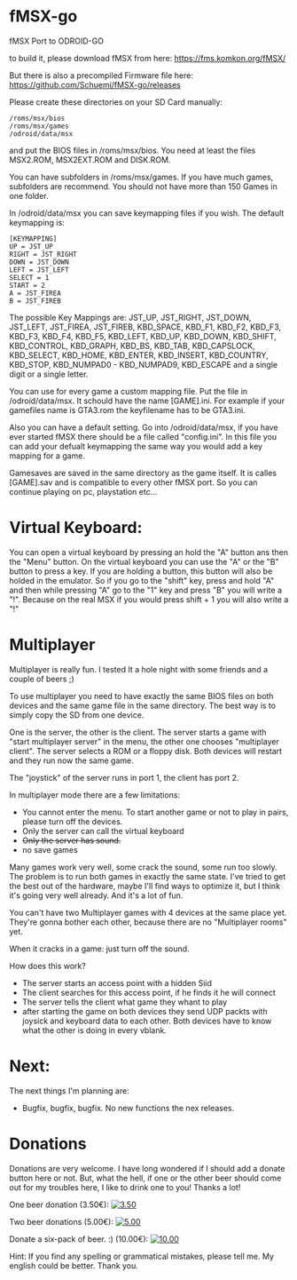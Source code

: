 # fMSX-go
fMSX Port to ODROID-GO

to build it, please download fMSX from here: https://fms.komkon.org/fMSX/

But there is also a precompiled Firmware file here: https://github.com/Schuemi/fMSX-go/releases

Please create these directories on your SD Card manually:
```
/roms/msx/bios
/roms/msx/games
/odroid/data/msx
```
and put the BIOS files in /roms/msx/bios. You need at least the files MSX2.ROM, MSX2EXT.ROM and DISK.ROM.

You can have subfolders in /roms/msx/games. If you have much games, subfolders are recommend. You should not have more than 150 Games in one folder.

In /odroid/data/msx you can save keymapping files if you wish. The default keymapping is:
```
[KEYMAPPING]
UP = JST_UP
RIGHT = JST_RIGHT
DOWN = JST_DOWN
LEFT = JST_LEFT
SELECT = 1
START = 2
A = JST_FIREA
B = JST_FIREB
```
The possible Key Mappings are:
JST_UP, JST_RIGHT, JST_DOWN, JST_LEFT, JST_FIREA, JST_FIREB, KBD_SPACE, KBD_F1, KBD_F2, KBD_F3, KBD_F3, KBD_F4, KBD_F5, KBD_LEFT, KBD_UP, KBD_DOWN, KBD_SHIFT, KBD_CONTROL, KBD_GRAPH, KBD_BS, KBD_TAB, KBD_CAPSLOCK, KBD_SELECT, KBD_HOME, KBD_ENTER, KBD_INSERT, KBD_COUNTRY, KBD_STOP, KBD_NUMPAD0 - KBD_NUMPAD9, KBD_ESCAPE and a single digit or a single letter.

You can use for every game a custom mapping file. Put the file in /odroid/data/msx. It schould have the name [GAME].ini. For example if your gamefiles name is GTA3.rom the keyfilename has to be GTA3.ini.

Also you can have a default setting. Go into /odroid/data/msx, if you have ever started fMSX there should be a file called "config.ini". In this file you can add your defualt keymapping the same way you would add a key mapping for a game.



Gamesaves are saved in the same directory as the game itself. It is calles [GAME].sav and is compatible to every other fMSX port. So you can continue playing on pc, playstation etc...

# Virtual Keyboard:

You can open a virtual keyboard by pressing an hold the "A" button ans then the "Menu" button. On the virtual keyboard you can use the "A" or the "B" button to press a key. If you are holding a button, this button will also be holded in the emulator. So if you go to the "shift" key, press and hold "A" and then while pressing "A" go to the "1" key and press "B"  you will write a "!". Because on the real MSX if you would press shift + 1 you will also write a "!"



# Multiplayer

Multiplayer is really fun. I tested It a hole night with some friends and a couple of beers ;)

To use multiplayer you need to have exactly the same BIOS files on both devices and the same game file in the same directory. The best way is to simply copy the SD from one device.

One is the server, the other is the client. The server starts a game with "start multiplayer server" in the menu, the other one chooses "multiplayer client". The server selects a ROM or a floppy disk. Both devices will restart and they run now the same game.

The "joystick" of the server runs in port 1, the client has port 2.

In multiplayer mode there are a few limitations:

- You cannot enter the menu. To start another game or not to play in pairs, please turn off the devices.
- Only the server can call the virtual keyboard
- ~~Only the server has sound.~~
- no save games

Many games work very well, some crack the sound, some run too slowly. The problem is to run both games in exactly the same state. I've tried to get the best out of the hardware, maybe I'll find ways to optimize it, but I think it's going very well already. And it's a lot of fun.

You can't have two Multiplayer games with 4 devices at the same place yet. They're gonna bother each other, because there are no "Multiplayer rooms" yet.

When it cracks in a game: just turn off the sound.

How does this work?

- The server starts an access point with a hidden Siid
- The client searches for this access point, if he finds it he will connect
- The server tells the client what game they whant to play
- after starting the game on both devices they send UDP packts with joysick and keyboard data to each other. Both devices have to know what the other is doing in every vblank.


# Next:

The next things I'm planning are:

- Bugfix, bugfix, bugfix. No new functions the nex releases.



# Donations 

Donations are very welcome. I have long wondered if I should add a donate button here or not. But, what the hell, if one or the other beer should come out for my troubles here, I like to drink one to you! Thanks a lot!

One beer donation (3.50€):
<a href="https://www.paypal.com/cgi-bin/webscr?cmd=_s-xclick&hosted_button_id=HTTLDQT45WAPC" rel="some text">![3.50](https://www.paypalobjects.com/en_GB/i/btn/btn_donate_LG.gif)</a>

Two beer donations (5.00€):
<a href="https://www.paypal.com/cgi-bin/webscr?cmd=_s-xclick&hosted_button_id=V32J6VX9Y7QQJ" rel="some text">![5.00](https://www.paypalobjects.com/en_GB/i/btn/btn_donate_LG.gif)</a>

Donate a six-pack of beer. :) (10.00€):
<a href="https://www.paypal.com/cgi-bin/webscr?cmd=_s-xclick&hosted_button_id=QM4DJECCZTKPY" rel="some text">![10.00](https://www.paypalobjects.com/en_GB/i/btn/btn_donate_LG.gif)</a>





Hint:
If you find any spelling or grammatical mistakes, please tell me. My english could be better. Thank you.

